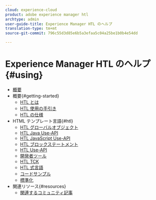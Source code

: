 ```yaml
---
cloud: experience-cloud
product: adobe experience manager htl
archtype: admin
user-guide-title: Experience Manager HTL のヘルプ
translation-type: tm+mt
source-git-commit: 796c55d3d85e6b5a3efaa5c04a25be1b0b4e54dd

---
```



# Experience Manager HTL のヘルプ{#using}

+ [概要](overview.md)
+ 概要{#getting-started}
   + [HTL とは](update.md)
   + [HTL 使用の手引き](getting-started.md)
   + [HTL の仕様](htl-specification.md)
+ HTML テンプレート言語{#htl}
   + [HTL グローバルオブジェクト](global-objects.md)
   + [HTL Java Use-API](use-api-java.md)
   + [HTL JavaScript Use-API](use-api-javascript.md)
   + [HTL ブロックステートメント](block-statements.md)
   + [HTL Use-API](use-api.md)
   + [開発者ツール](dev-tools.md)
   + [HTL TCK](htl-tck.md)
   + [HTL 式言語](expression-language.md)
   + [コードサンプル](code-samples.md)
   + [標準化](standardization.md)
+ 関連リソース{#resources}
   + [関連するコミュニティ記事](related-community-articles.md)
